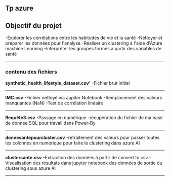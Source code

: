## Tp azure

## Objectif du projet 
-Explorer les corrélations entre les habitudes de vie et la santé
-Nettoyer et préparer les données pour l'analyse
-Réaliser un clustering à l'aide d'Azure machine Learning
-Interpréter les groupes formés à partir des variables de santé

---

### contenu des fichiers 

**synthetic_health_lifestyle_dataset.csv'**
-Fichier brut initial

---

**IMC.csv**
-Fichier nettoyé via Jupiter Notebook
-Remplacement des valeurs manquantes (NaN)
-Test de corrélation linéaire

---

**Requête3.csv**
-Passage en numérique
-récupération du fichier de ma base de donnée SQL pour travail dans Power-By

---

**donnesantepourcluster.csv**
-retraitement des valeurs pour passer toutes les colonnes en numérique pour faire le clustering dans azure AI 


---

**clustersante.csv**
-Extraction des données à partir de convert to csv
-Visualisation des résultats dans jupyter notebook des données de sortie du clustering sous azure AI

---
